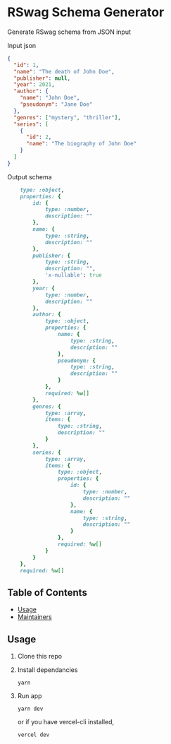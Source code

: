 # RSwag Schema Generator

Generate RSwag schema from JSON input

Input json

```json
{
  "id": 1,
  "name": "The death of John Doe",
  "publisher": null,
  "year": 2021,
  "author": {
    "name": "John Doe",
    "pseudonym": "Jane Doe"
  },
  "genres": ["mystery", "thriller"],
  "series": [
    {
      "id": 2,
      "name": "The biography of John Doe"
    }
  ]
}
```

Output schema

```rb
    type: :object,
    properties: {
        id: {
            type: :number,
            description: ""
        },
        name: {
            type: :string,
            description: ""
        },
        publisher: {
            type: :string,
            description: "",
            'x-nullable': true
        },
        year: {
            type: :number,
            description: ""
        },
        author: {
            type: :object,
            properties: {
                name: {
                    type: :string,
                    description: ""
                },
                pseudonym: {
                    type: :string,
                    description: ""
                }
            },
            required: %w[]
        },
        genres: {
            type: :array,
            items: {
                type: :string,
                description: ""
            }
        },
        series: {
            type: :array,
            items: {
                type: :object,
                properties: {
                    id: {
                        type: :number,
                        description: ""
                    },
                    name: {
                        type: :string,
                        description: ""
                    }
                },
                required: %w[]
            }
        }
    },
    required: %w[]
```

## Table of Contents

- [Usage](#usage)
- [Maintainers](#maintainers)

## Usage

1. Clone this repo

1. Install dependancies

   ```
   yarn
   ```

1. Run app

   ```
   yarn dev
   ```

   or if you have vercel-cli installed,

   ```
   vercel dev
   ```
